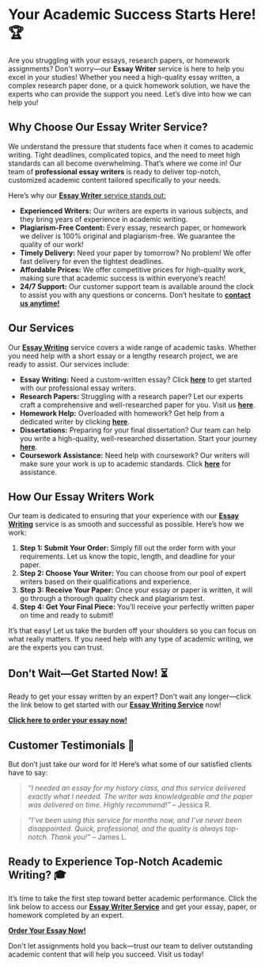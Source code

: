 # Your Academic Success Starts Here! 🏆

Are you struggling with your essays, research papers, or homework assignments? Don't worry—our **Essay Writer** service is here to help you excel in your studies! Whether you need a high-quality essay written, a complex research paper done, or a quick homework solution, we have the experts who can provide the support you need. Let’s dive into how we can help you!

## Why Choose Our **Essay Writer** Service?

We understand the pressure that students face when it comes to academic writing. Tight deadlines, complicated topics, and the need to meet high standards can all become overwhelming. That’s where we come in! Our team of **professional essay writers** is ready to deliver top-notch, customized academic content tailored specifically to your needs.

Here’s why our [**Essay Writer** service stands out:](https://tinyurl.com/topessay?keyword=essay+writer)

- **Experienced Writers:** Our writers are experts in various subjects, and they bring years of experience in academic writing.
- **Plagiarism-Free Content:** Every essay, research paper, or homework we deliver is 100% original and plagiarism-free. We guarantee the quality of our work!
- **Timely Delivery:** Need your paper by tomorrow? No problem! We offer fast delivery for even the tightest deadlines.
- **Affordable Prices:** We offer competitive prices for high-quality work, making sure that academic success is within everyone’s reach!
- **24/7 Support:** Our customer support team is available around the clock to assist you with any questions or concerns. Don’t hesitate to [**contact us anytime!**](https://tinyurl.com/topessay?keyword=essay+writer)

## Our Services

Our [**Essay Writing**](https://tinyurl.com/topessay?keyword=essay+writer) service covers a wide range of academic tasks. Whether you need help with a short essay or a lengthy research project, we are ready to assist. Our services include:

- **Essay Writing:** Need a custom-written essay? Click [**here**](https://tinyurl.com/topessay?keyword=essay+writer) to get started with our professional essay writers.
- **Research Papers:** Struggling with a research paper? Let our experts craft a comprehensive and well-researched paper for you. Visit us [**here**](https://tinyurl.com/topessay?keyword=essay+writer).
- **Homework Help:** Overloaded with homework? Get help from a dedicated writer by clicking [**here**](https://tinyurl.com/topessay?keyword=essay+writer).
- **Dissertations:** Preparing for your final dissertation? Our team can help you write a high-quality, well-researched dissertation. Start your journey [**here**](https://tinyurl.com/topessay?keyword=essay+writer).
- **Coursework Assistance:** Need help with coursework? Our writers will make sure your work is up to academic standards. Click [**here**](https://tinyurl.com/topessay?keyword=essay+writer) for assistance.

## How Our Essay Writers Work

Our team is dedicated to ensuring that your experience with our [**Essay Writing**](https://tinyurl.com/topessay?keyword=essay+writer) service is as smooth and successful as possible. Here’s how we work:

1. **Step 1: Submit Your Order:** Simply fill out the order form with your requirements. Let us know the topic, length, and deadline for your paper.
2. **Step 2: Choose Your Writer:** You can choose from our pool of expert writers based on their qualifications and experience.
3. **Step 3: Receive Your Paper:** Once your essay or paper is written, it will go through a thorough quality check and plagiarism test.
4. **Step 4: Get Your Final Piece:** You’ll receive your perfectly written paper on time and ready to submit!

It’s that easy! Let us take the burden off your shoulders so you can focus on what really matters. If you need help with any type of academic writing, we are the experts you can trust.

## Don’t Wait—Get Started Now! ⏳

Ready to get your essay written by an expert? Don’t wait any longer—click the link below to get started with our [**Essay Writing Service**](https://tinyurl.com/topessay?keyword=essay+writer) now!

[**Click here to order your essay now!**](https://tinyurl.com/topessay?keyword=essay+writer)

## Customer Testimonials 💬

But don’t just take our word for it! Here’s what some of our satisfied clients have to say:

> _“I needed an essay for my history class, and this service delivered exactly what I needed. The writer was knowledgeable and the paper was delivered on time. Highly recommend!”_ – Jessica R.

> _“I’ve been using this service for months now, and I’ve never been disappointed. Quick, professional, and the quality is always top-notch. Thank you!”_ – James L.

## Ready to Experience Top-Notch Academic Writing? 🎓

It’s time to take the first step toward better academic performance. Click the link below to access our [**Essay Writer Service**](https://tinyurl.com/topessay?keyword=essay+writer) and get your essay, paper, or homework completed by an expert.

[**Order Your Essay Now!**](https://tinyurl.com/topessay?keyword=essay+writer)

Don't let assignments hold you back—trust our team to deliver outstanding academic content that will help you succeed. Visit us today!

